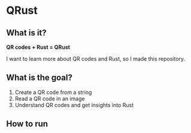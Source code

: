# QRust

## What is it?

**QR codes + Rust = QRust**

I want to learn more about QR codes and Rust, so I made this repository.

## What is the goal?

1. Create a QR code from a string
2. Read a QR code in an image
3. Understand QR codes and get insights into Rust

## How to run

